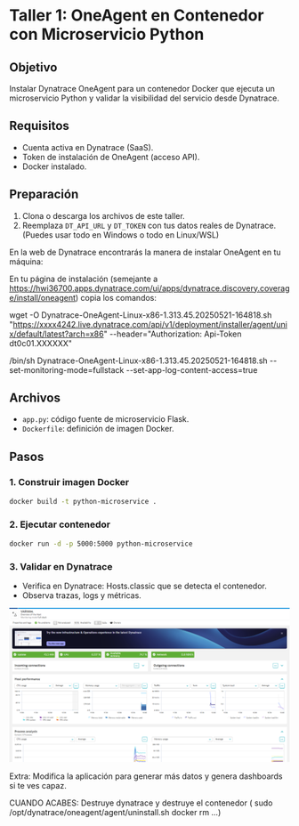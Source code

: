 # Taller 1: OneAgent en Contenedor con Microservicio Python

## Objetivo
Instalar Dynatrace OneAgent para un contenedor Docker que ejecuta un microservicio Python y validar la visibilidad del servicio desde Dynatrace.

## Requisitos
- Cuenta activa en Dynatrace (SaaS).
- Token de instalación de OneAgent (acceso API).
- Docker instalado.

## Preparación
1. Clona o descarga los archivos de este taller.
2. Reemplaza `DT_API_URL` y `DT_TOKEN` con tus datos reales de Dynatrace.
(Puedes usar todo en Windows o todo en Linux/WSL)

En la web de Dynatrace encontrarás la manera de instalar OneAgent en tu máquina:

En tu página de instalación (semejante a https://hwi36700.apps.dynatrace.com/ui/apps/dynatrace.discovery.coverage/install/oneagent) copia los comandos:


wget -O Dynatrace-OneAgent-Linux-x86-1.313.45.20250521-164818.sh "https://xxxx4242.live.dynatrace.com/api/v1/deployment/installer/agent/unix/default/latest?arch=x86" --header="Authorization: Api-Token dt0c01.XXXXXX"

/bin/sh Dynatrace-OneAgent-Linux-x86-1.313.45.20250521-164818.sh --set-monitoring-mode=fullstack --set-app-log-content-access=true



## Archivos
- `app.py`: código fuente de microservicio Flask.
- `Dockerfile`: definición de imagen Docker.

## Pasos

### 1. Construir imagen Docker
```bash
docker build -t python-microservice .
```

### 2. Ejecutar contenedor
```bash
docker run -d -p 5000:5000 python-microservice
```

### 3. Validar en Dynatrace
- Verifica en Dynatrace: Hosts.classic que se detecta el contenedor.
- Observa trazas, logs y métricas.

![Datos recibidos en dynatrace](Imagen1Dyna.png)

Extra: Modifica la aplicación para generar más datos y genera dashboards si te ves capaz. 

CUANDO ACABES: Destruye dynatrace y destruye el contenedor
( sudo /opt/dynatrace/oneagent/agent/uninstall.sh
docker rm …)
